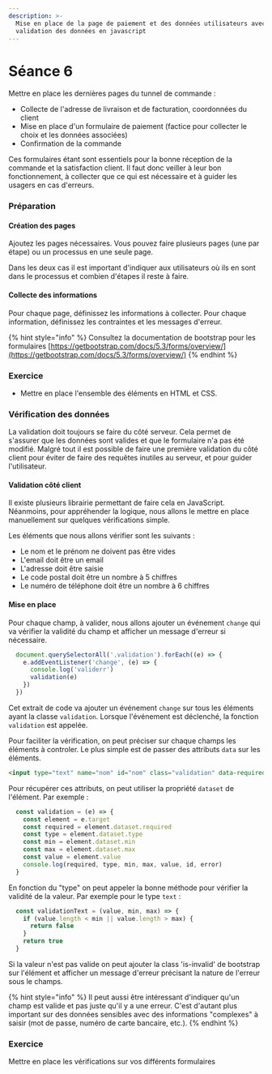 ```yaml
---
description: >-
  Mise en place de la page de paiement et des données utilisateurs avec
  validation des données en javascript
---
```


# Séance 6

Mettre en place les dernières pages du tunnel de commande :

* Collecte de l'adresse de livraison et de facturation, coordonnées du client
* Mise en place d'un formulaire de paiement (factice pour collecter le choix et les données associées)
* Confirmation de la commande

Ces formulaires étant sont essentiels pour la bonne réception de la commande et la satisfaction client. Il faut donc veiller à leur bon fonctionnement, à collecter que ce qui est nécessaire et à guider les usagers en cas d'erreurs.

### Préparation

#### Création des pages

Ajoutez les pages nécessaires. Vous pouvez faire plusieurs pages (une par étape) ou un processus en une seule page.

Dans les deux cas il est important d'indiquer aux utilisateurs où ils en sont dans le processus et combien d'étapes il reste à faire.

#### Collecte des informations

Pour chaque page, définissez les informations à collecter. Pour chaque information, définissez les contraintes et les messages d'erreur.

{% hint style="info" %}
Consultez la documentation de bootstrap pour les formulaires [https://getbootstrap.com/docs/5.3/forms/overview/](https://getbootstrap.com/docs/5.3/forms/overview/)
{% endhint %}

### Exercice

* Mettre en place l'ensemble des éléments en HTML et CSS.

### Vérification des données

La validation doit toujours se faire du côté serveur. Cela permet de s'assurer que les données sont valides et que le formulaire n'a pas été modifié. Malgré tout il est possible de faire une première validation du côté client pour éviter de faire des requêtes inutiles au serveur, et pour guider l'utilisateur.

#### Validation côté client

Il existe plusieurs librairie permettant de faire cela en JavaScript. Néanmoins, pour appréhender la logique, nous allons le mettre en place manuellement sur quelques vérifications simple.

Les éléments que nous allons vérifier sont les suivants :

* Le nom et le prénom ne doivent pas être vides
* L'email doit être un email
* L'adresse doit être saisie
* Le code postal doit être un nombre à 5 chiffres
* Le numéro de téléphone doit être un nombre à 6 chiffres

#### Mise en place

Pour chaque champ, à valider, nous allons ajouter un événement `change` qui va vérifier la validité du champ et afficher un message d'erreur si nécessaire.

```js
  document.querySelectorAll('.validation').forEach((e) => {
    e.addEventListener('change', (e) => {
      console.log('validerr')
      validation(e)
    })
  })
```

Cet extrait de code va ajouter un événement `change` sur tous les éléments ayant la classe `validation`. Lorsque l'événement est déclenché, la fonction `validation` est appelée.

Pour faciliter la vérification, on peut préciser sur chaque champs les éléments à controler. Le plus simple est de passer des attributs `data` sur les éléments.

```html
<input type="text" name="nom" id="nom" class="validation" data-required="true" data-type="text" data-min="2" data-max="50">
```

Pour récupérer ces attributs, on peut utiliser la propriété `dataset` de l'élément. Par exemple :

```js
  const validation = (e) => {
    const element = e.target
    const required = element.dataset.required
    const type = element.dataset.type
    const min = element.dataset.min
    const max = element.dataset.max
    const value = element.value
    console.log(required, type, min, max, value, id, error)
  }
```

En fonction du "type" on peut appeler la bonne méthode pour vérifier la validité de la valeur. Par exemple pour le type `text` :

```js
  const validationText = (value, min, max) => {
    if (value.length < min || value.length > max) {
      return false
    }
    return true
  }
```

Si la valeur n'est pas valide on peut ajouter la class 'is-invalid' de bootstrap sur l'élément et afficher un message d'erreur précisant la nature de l'erreur sous le champs.

{% hint style="info" %}
Il peut aussi être intéressant d'indiquer qu'un champ est valide et pas juste qu'il y a une erreur. C'est d'autant plus important sur des données sensibles avec des informations "complexes" à saisir (mot de passe, numéro de carte bancaire, etc.).
{% endhint %}

### Exercice

Mettre en place les vérifications sur vos différents formulaires
